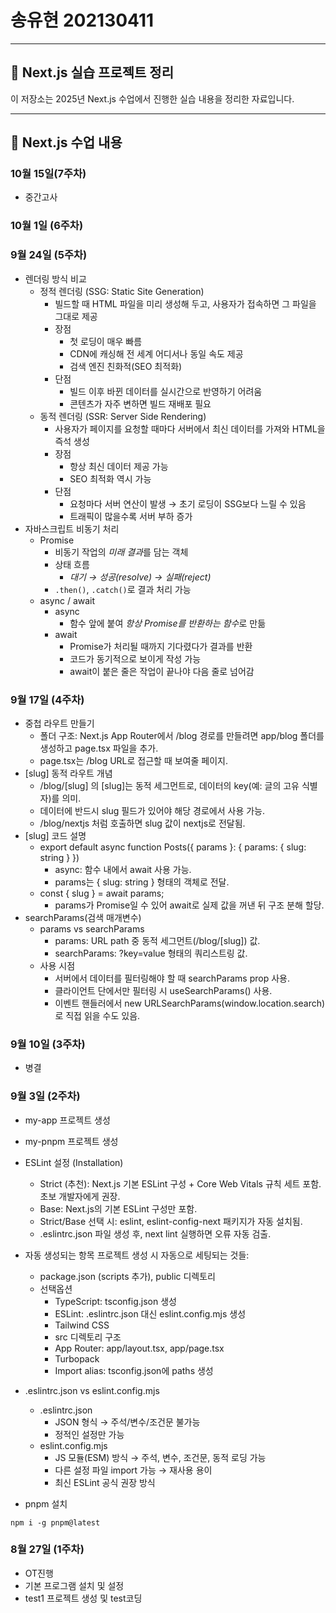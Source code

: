 # 송유현 202130411

---

## 📘 Next.js 실습 프로젝트 정리

이 저장소는 2025년 Next.js 수업에서 진행한 실습 내용을 정리한 자료입니다.

---

## 📘 Next.js 수업 내용

### 10월 15일(7주차)
- 중간고사

### 10월 1일 (6주차)

### 9월 24일 (5주차)
- 렌더링 방식 비교
  - 정적 렌더링 (SSG: Static Site Generation)
    - 빌드할 때 HTML 파일을 미리 생성해 두고, 사용자가 접속하면 그 파일을 그대로 제공  
    - 장점
      - 첫 로딩이 매우 빠름
      - CDN에 캐싱해 전 세계 어디서나 동일 속도 제공
      - 검색 엔진 친화적(SEO 최적화)
    - 단점
      - 빌드 이후 바뀐 데이터를 실시간으로 반영하기 어려움  
      - 콘텐츠가 자주 변하면 빌드 재배포 필요
  - 동적 렌더링 (SSR: Server Side Rendering)
    - 사용자가 페이지를 요청할 때마다 서버에서 최신 데이터를 가져와 HTML을 즉석 생성
    - 장점
      - 항상 최신 데이터 제공 가능
      - SEO 최적화 역시 가능
    - 단점
      - 요청마다 서버 연산이 발생 → 초기 로딩이 SSG보다 느릴 수 있음
      - 트래픽이 많을수록 서버 부하 증가
- 자바스크립트 비동기 처리
  - Promise
    - 비동기 작업의 *미래 결과*를 담는 객체
    - 상태 흐름
      - *대기 → 성공(resolve) → 실패(reject)* 
    - `.then()`, `.catch()`로 결과 처리 가능
  - async / await
    - async
      - 함수 앞에 붙여 *항상 Promise를 반환하는 함수*로 만듦
    - await
      - Promise가 처리될 때까지 기다렸다가 결과를 반환
      - 코드가 동기적으로 보이게 작성 가능 
      - await이 붙은 줄은 작업이 끝나야 다음 줄로 넘어감
      
### 9월 17일 (4주차)
- 중첩 라우트 만들기
  - 폴더 구조: Next.js App Router에서 /blog 경로를 만들려면 app/blog 폴더를 생성하고 page.tsx 파일을 추가.
  - page.tsx는 /blog URL로 접근할 때 보여줄 페이지.
- [slug] 동적 라우트 개념
  - /blog/[slug] 의 [slug]는 동적 세그먼트로, 데이터의 key(예: 글의 고유 식별자)를 의미.
  - 데이터에 반드시 slug 필드가 있어야 해당 경로에서 사용 가능.
  - /blog/nextjs 처럼 호출하면 slug 값이 nextjs로 전달됨.
- [slug] 코드 설명
  - export default async function Posts({ params }: { params: { slug: string } })
    - async: 함수 내에서 await 사용 가능.
    - params는 { slug: string } 형태의 객체로 전달.
  - const { slug } = await params;
    - params가 Promise일 수 있어 await로 실제 값을 꺼낸 뒤 구조 분해 할당.
- searchParams(검색 매개변수)
  - params vs searchParams
    - params: URL path 중 동적 세그먼트(/blog/[slug]) 값.
    - searchParams: ?key=value 형태의 쿼리스트링 값.
  - 사용 시점
    - 서버에서 데이터를 필터링해야 할 때 searchParams prop 사용.
    - 클라이언트 단에서만 필터링 시 useSearchParams() 사용.
    - 이벤트 핸들러에서 new URLSearchParams(window.location.search)로 직접 읽을 수도 있음.

### 9월 10일 (3주차)
- 병결

### 9월 3일 (2주차)
- my-app 프로젝트 생성
- my-pnpm 프로젝트 생성
- ESLint 설정 (Installation)
    - Strict (추천): Next.js 기본 ESLint 구성 + Core Web Vitals 규칙 세트 포함. 초보 개발자에게 권장.
    - Base: Next.js의 기본 ESLint 구성만 포함.
    - Strict/Base 선택 시: eslint, eslint-config-next 패키지가 자동 설치됨.
    - .eslintrc.json 파일 생성 후, next lint 실행하면 오류 자동 검출.
- 자동 생성되는 항목
    프로젝트 생성 시 자동으로 세팅되는 것들:
    - package.json (scripts 추가), public 디렉토리
    - 선택옵션
        - TypeScript: tsconfig.json 생성
        - ESLint: .eslintrc.json 대신 eslint.config.mjs 생성
        - Tailwind CSS
        - src 디렉토리 구조
        - App Router: app/layout.tsx, app/page.tsx
        - Turbopack
        - Import alias: tsconfig.json에 paths 생성

- .eslintrc.json vs eslint.config.mjs
    - .eslintrc.json
        - JSON 형식 → 주석/변수/조건문 불가능
        - 정적인 설정만 가능
    - eslint.config.mjs
        - JS 모듈(ESM) 방식 → 주석, 변수, 조건문, 동적 로딩 가능
        - 다른 설정 파일 import 가능 → 재사용 용이
        - 최신 ESLint 공식 권장 방식
- pnpm 설치
```
npm i -g pnpm@latest
```

### 8월 27일 (1주차)
- OT진행
- 기본 프로그램 설치 및 설정
- test1 프로젝트 생성 및 test코딩
